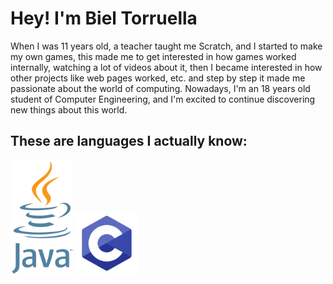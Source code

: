 <!DOCTYPE html>
<html lang="ca">
<body>
    <h1>Hey! I'm Biel Torruella</h1>
    <p>When I was 11 years old, a teacher taught me Scratch, and I started to make my own games, this made me to get interested in how games worked internally, watching a lot of videos about it, then I became interested in how other projects like web pages worked, etc. and step by step it made me passionate about the world of computing.
Nowadays, I'm an 18 years old student of Computer Engineering, and I'm excited to continue discovering new things about this world.</p>
    <h2>These are languages I actually know:</h2>
    <img src="java.png" alt="Java" heigth = "100" width = "100">
    <img src="c.png" alt="C" heigth = "100" width = "100">
</body>
</html>
